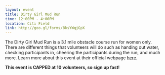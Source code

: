 ```yaml
---
layout: event
title: Dirty Girl Mud Run
time: 12:00PM - 4:00PM
location: Citi Field
link: http://goo.gl/forms/8ksYWqjGpX
---
```

The Dirty Girl Mud Run is a 3.1 mile obstacle course run for women only. There are different things that volunteers will do such as handing out water, checking participants in, cheering the participants during the run, and much more. Learn more about this event at their official webpage [here](http://godirtygirl.com/).

**This event is CAPPED at 10 volunteers, so sign up fast!**